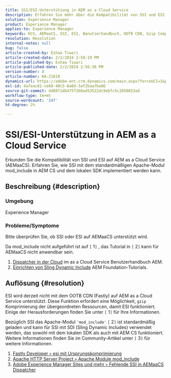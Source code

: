 ```yaml
---
title: SSI/ESI-Unterstützung in AEM as a Cloud Service
description: Erfahren Sie mehr über die Kompatibilität von SSI und ESI auf AEM as a Cloud Service ( AEMaaCS).
solution: Experience Manager
product: Experience Manager
applies-to: Experience Manager
keywords: KCS, AEMaaCS, SSI, ESI, Benutzerhandbuch, OOTB CDN, Gzip Compression, AEM Foundation, SDI, SDK
resolution: Resolution
internal-notes: null
bug: false
article-created-by: Eshaa Tiwari
article-created-date: 2/2/2024 2:50:19 PM
article-published-by: Eshaa Tiwari
article-published-date: 2/2/2024 2:56:36 PM
version-number: 4
article-number: KA-21610
dynamics-url: https://adobe-ent.crm.dynamics.com/main.aspx?forceUCI=1&pagetype=entityrecord&etn=knowledgearticle&id=b9a17660-dac1-ee11-9079-6045bd006268
exl-id: 4a7eac81-ce69-40c5-8a0d-3af2baa7ba86
source-git-commit: 4d8871db475f268ad53522dc9ebfc5c2850853ad
workflow-type: tm+mt
source-wordcount: '247'
ht-degree: 2%

---
```


# SSI/ESI-Unterstützung in AEM as a Cloud Service


Erkunden Sie die Kompatibilität von SSI und ESI auf AEM as a Cloud Service (AEMaaCS). Erfahren Sie, wie SSI mit dem standardmäßigen Apache-Modul mod_include in AEM CS und dem lokalen SDK implementiert werden kann.

## Beschreibung {#description}


### <b>Umgebung</b>

Experience Manager



### <b>Probleme/Symptome</b>

Bitte überprüfen Sie, ob SSI oder ESI auf AEMaaCS unterstützt wird.

Da mod_include nicht aufgeführt ist auf `[` 1`]` , das Tutorial in `[` 2`]`  kann für AEMaaCS nicht anwendbar sein.

1. [Dispatcher in der Cloud](https://experienceleague.adobe.com/docs/experience-manager-cloud-service/content/implementing/content-delivery/disp-overview.html) im as a Cloud Service Benutzerhandbuch AEM.
2. [Einrichten von Sling Dynamic Include](https://experienceleague.adobe.com/docs/experience-manager-learn/foundation/development/set-up-sling-dynamic-include.html) AEM Foundation-Tutorials.





## Auflösung {#resolution}


ESI wird derzeit nicht mit dem OOTB CDN (Fastly) auf AEM as a Cloud Service unterstützt. Diese Funktion erfordert eine Möglichkeit, `gzip` Komprimierung der übergeordneten Ressourcen, damit ESI funktioniert. Einige der Herausforderungen finden Sie unter `[` 1`]`  für Ihre Informationen.

Bezüglich SSI das Apache-Modul `'mod_include'` `[` 2`]`  ist standardmäßig geladen und kann für SSI mit SDI (Sling Dynamic Includes) verwendet werden, das sowohl mit dem lokalen SDK als auch mit AEM CS funktioniert. Weitere Informationen finden Sie im Community-Artikel unter `[` 3`]`  für weitere Informationen.

1. [Fastly Developer `>`  esi mit Ursprungskomprimierung](https://developer.fastly.com/reference/vcl/statements/esi/#esi-with-origin-compression)
2. [Apache HTTP Server Project `>`  Apache Module mod_include](https://httpd.apache.org/docs/2.4/mod/mod_include.html)
3. [Adobe Experience Manager Sites und mehr `>`  Fehlende SSI in AEMaaCS Dispatcher](https://experienceleaguecommunities.adobe.com/t5/adobe-experience-manager/lack-of-ssi-in-aemaacs-dispatcher/td-p/392044)
